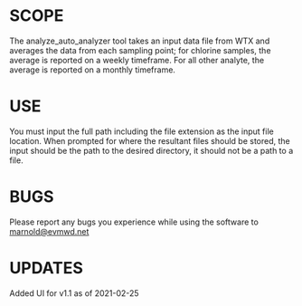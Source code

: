 # SCOPE
The analyze_auto_analyzer tool takes an input data file from WTX and averages the data from each sampling point; for chlorine samples, the average is reported on a weekly timeframe. For all other analyte, the average is reported on a monthly timeframe.


# USE
You must input the full path including the file extension as the input file location. When prompted for where the resultant files should be stored, the input should be the path to the desired directory, it should not be a path to a file.


# BUGS
Please report any bugs you experience while using the software to marnold@evmwd.net


# UPDATES
Added UI for v1.1 as of 2021-02-25
